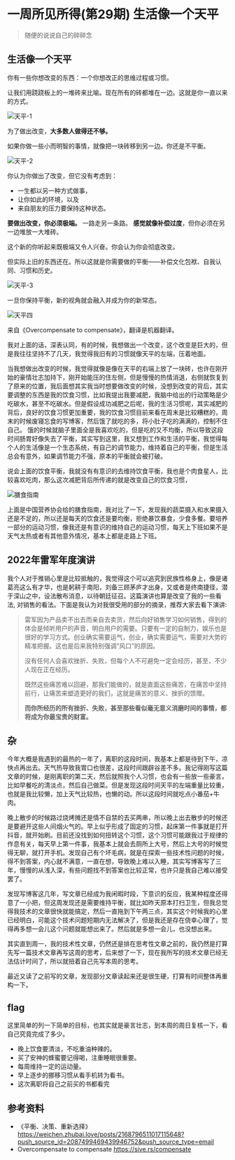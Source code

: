 #  一周所见所得(第29期) 生活像一个天平

> 随便的说说自己的碎碎念

## 生活像一个天平

你有一些你想改变的东西：一个你想改正的思维过程或习惯。

让我们用跷跷板上的一堆砖来比喻。现在所有的砖都堆在一边。这就是你一直以来的方式。

![天平-1](http://tvax1.sinaimg.cn/large/006e5UvNgy1h51gxble8oj30dw05kjrd.jpg)

为了做出改变，**大多数人做得还不够。**

如果你做一些小而明智的事情，就像把一块砖移到另一边。你还是不平衡。

![天平-2](http://tva3.sinaimg.cn/large/006e5UvNgy1h51h1d4twwj30dw05kq2x.jpg)

你认为你做出了改变，但它没有考虑到：

- 一生都以另一种方式做事，
- 让你如此的环境，以及
- 来自朋友的压力要保持这种状态。

**要做出改变，你必须极端。** 一路走另一条路。 **感觉就像补偿过度**，但你必须在另一边堆放一大堆砖。

这个新的你听起来既极端又令人兴奋。你会认为你会彻底改变。

但实际上旧的东西还在。所以这就是你需要做的平衡——补偿文化包袱、自我认同、习惯和历史。

![天平-3](http://tvax1.sinaimg.cn/large/006e5UvNgy1h51h2ly5nvj30dw05kdfu.jpg)

一旦你保持平衡，新的视角就会融入并成为你的新常态。

![天平四](http://tvax3.sinaimg.cn/large/006e5UvNgy1h51h32vp2gj30dw046jre.jpg)

来自《Overcompensate to compensate》，翻译是机器翻译。

我对上面的话，深表认同，有的时候，我想做出一个改变，这个改变是巨大的，但是我往往坚持不了几天，我觉得我旧有的习惯就像天平的左端，压着地面。

当我想做出改变的时候，我觉得就像是像在天平的右端上放了一块砖，也许在刚开始的豪情壮志加持下，刚开始能压的住左侧，但是慢慢的热情消退，右侧就恢复到了原来的位置，我后面想其实我当时想要做改变的时候，没想到改变的背后，其实要调整的东西是我的饮食习惯，比如我提出我要减肥，我脑中给出的行动策略是少吃碳水，甚至不吃碳水。但是假设成功减肥之后呢，我的生活习惯呢，其实减肥的背后，良好的饮食习惯更加重要，我的饮食习惯目前来看在周末是比较糟糕的，周末的时候废寝忘食的写博客，然后饿了就吃的多，将小肚子吃的满满的，控制不住自己。 饿的时候就脑子里面全是我喜欢吃的，但是吃的又不均衡，所以导致这段时间肠胃好像失去了平衡，其实写到这里，我又想到工作和生活的平衡，我觉得每个人的生活像是一个生态系统，有自己的调节能力，维持着自己的平衡，但是生活总会有意外，如果调节能力不强，原本的平衡就会被打破。 

说会上面的饮食平衡，我就没有有意识的去维持饮食平衡，我也是个肉食星人，比较喜欢吃肉，那么这次减肥背后所传递的就是改变自己的饮食习惯，

![膳食指南](http://tva1.sinaimg.cn/large/006e5UvNly1h51jw1owz6j31cw0qy466.jpg)

上面是中国营养协会给的膳食指南，我对比了一下，发现我的蔬菜摄入和水果摄入还是不足的，所以还是每天的饮食还是要均衡，拒绝暴饮暴食，少食多餐。要培养一部分的运动习惯，像我还是有意识的维持自己的运动习惯，每天上下班如果不是天气太热或者有其他意外情况，基本上都是走路上下班。

## 2022年雷军年度演讲

我个人对于推销心里是比较抵触的，我觉得这个可以追究到民族性格身上，像是诸葛亮这么有才华，也是躬耕于南阳，刘备三顾茅庐才出身，又或者是终南捷径，潜于深山之中，设法散布消息，以待朝廷征召。这篇演讲也算是改变了我的一些看法, 对销售的看法。下面是我认为对我很受用的部分的摘录，推荐大家去看下演讲:

> 雷军因为产品卖不出去而亲自去卖货，然后向好销售学习如何销售，得到的体会是倾听用户的声音，明白用户的需要。只要有一定的自制力，娱乐也是很好的学习方式。创业确实需要运气，创业，确实需要运气，需要对大势的精准把握。这也是后来我特别强调“风口”的原因。
>
> 没有任何人会喜欢挫折、失败，但每个人不可避免一定会经历，甚至，不少人现在正在经历。
>
> 既然这些痛苦难以回避，那我们能做的，就是直面这些痛苦，在痛苦中坚持前行，让痛苦来塑造更好的我们，这就是痛苦的意义、挫折的馈赠。
>
> **而你所经历的所有挫折、失败，甚至那些看似毫无意义消磨时间的事情，都将成为你最宝贵的财富。**

## 杂

今年大概是我遇到的最热的一年了，离职的这段时间，我基本上都是待到下午，凉快点再出去。天气热导致我胃口也很差，这段时间跟辟谷差不多。我记得刚写这篇文章的时候，是刚离职的第二天，然后就照我个人习惯，也会有一些放一些豪言，比如早餐吃的清淡点，然后自己做菜。但是发现这段时间天平的左端重量比较重，也就是我比较懒，加上天气比较热，也懒的动。所以这段时间就吃点小番茄+牛肉。 

晚上散步的时候路过烧烤摊还是情不自禁的去买两串，所以晚上出去散步的时候还是要避开这些人间烟火气的。早上似乎形成了固定的习惯，起床第一件事就是打开抖音，就开始刷。目前还没找到如何扭转这个习惯，这个习惯可能跟我过于规律的作息有关，每天早上第一件事，我基本上就会去厕所上大号，然后上大号的时候觉得无聊，就打开手机。发现自己有个坏毛病，就是在探索一些技术性问题的时候，得不到答案，内心就不满意，一直在想，导致晚上难以入睡，其实写博客写了三年，慢慢的从浅入深，有些问题找不到答案也比较正常，也许只是我自己难以接受罢了。

发现写博客这几年，写文章已经成为我闲暇时段，下意识的反应，我某种程度还得意了一小把，但这周发现还是需要维持平衡，就比如昨天原本打扫卫生，但我总觉得我技术的文章很快就能搞定，然后一直拖到下午两三点，其实这个时候我的心里已经明白，可能这个技术问题短期内无法解决了，但是我还是存在侥幸心理了，觉得再多想一会儿这个问题就能想出来了。然后就是多想一会儿，也没想出来。

其实直到周一，我的技术性文章，仍然还是排在思考性文章之前的，我仍然是打算先写一篇技术文章再写这周的思考，后来想了一下，现在我所写的技术文章已经无法估计时间了，所以就扭着自己先写本周的思考。

最近又读了之前写的文章，发现部分文章读起来还是很生硬，打算有时间整体再重构一下。

## flag

这里简单的列一下简单的目标，也其实就是豪言壮志，到本周的周日复核一下，看自己究竟完成了多少。

- 晚上饮食要清淡，不吃重油种辣的。
- 买了安神的蜂蜜要记得喝，注重睡眠很重要。
- 每周维持一定的运动量。
- 早上逐步的挪移习惯从看手机转为看书。
- 这次离职将自己之前买的书都看完

## 参考资料

- 《平衡、决策、重新选择》https://weichen.zhubai.love/posts/2168796511017115648?push_source_id=2087499469439946752&push_source_type=email
- Overcompensate to compensate  https://sive.rs/compensate